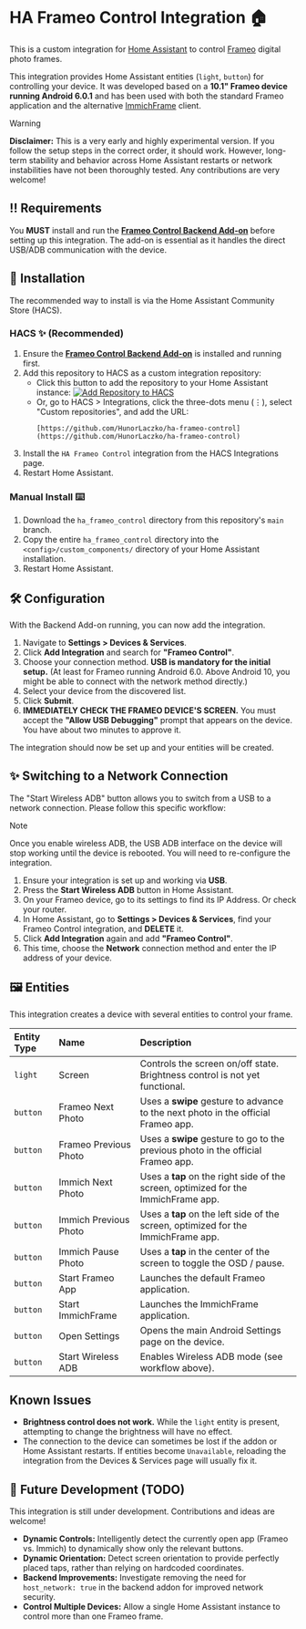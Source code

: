 # HA Frameo Control Integration 🏠

This is a custom integration for [Home Assistant](https://www.home-assistant.io/) to control [Frameo](https://frameo.net/) digital photo frames.

This integration provides Home Assistant entities (`light`, `button`) for controlling your device. It was developed based on a **10.1" Frameo device running Android 6.0.1** and has been used with both the standard Frameo application and the alternative [ImmichFrame](https://github.com/ImmichFrame/immich-frame) client.

> [!WARNING]
> **Disclaimer:** This is a very early and highly experimental version. If you follow the setup steps in the correct order, it should work. However, long-term stability and behavior across Home Assistant restarts or network instabilities have not been thoroughly tested. Any contributions are very welcome!

## ‼️ Requirements

You **MUST** install and run the **[Frameo Control Backend Add-on](https://github.com/HunorLaczko/ha-frameo-control-addon)** before setting up this integration. The add-on is essential as it handles the direct USB/ADB communication with the device.

## 🚀 Installation

The recommended way to install is via the Home Assistant Community Store (HACS).

### HACS ✨ (Recommended)
1.  Ensure the **[Frameo Control Backend Add-on](https://github.com/HunorLaczko/ha-frameo-control-addon)** is installed and running first.
2.  Add this repository to HACS as a custom integration repository:
    * Click this button to add the repository to your Home Assistant instance:
      [![Add Repository to HACS](https://my.home-assistant.io/badges/hacs_repository.svg)](https://my.home-assistant.io/redirect/hacs_repository/?owner=HunorLaczko&repository=ha-frameo-control&category=integration)
    * Or, go to HACS > Integrations, click the three-dots menu (⋮), select "Custom repositories", and add the URL:
      ```
      [https://github.com/HunorLaczko/ha-frameo-control](https://github.com/HunorLaczko/ha-frameo-control)
      ```
3.  Install the `HA Frameo Control` integration from the HACS Integrations page.
4.  Restart Home Assistant.

### Manual Install ⌨️
1.  Download the `ha_frameo_control` directory from this repository's `main` branch.
2.  Copy the entire `ha_frameo_control` directory into the `<config>/custom_components/` directory of your Home Assistant installation.
3.  Restart Home Assistant.

## 🛠️ Configuration

With the Backend Add-on running, you can now add the integration.

1.  Navigate to **Settings > Devices & Services**.
2.  Click **Add Integration** and search for **"Frameo Control"**.
3.  Choose your connection method. **USB is mandatory for the initial setup.** (At least for Frameo running Android 6.0. Above Android 10, you might be able to connect with the network method directly.)
4.  Select your device from the discovered list.
5.  Click **Submit**.
6.  **IMMEDIATELY CHECK THE FRAMEO DEVICE'S SCREEN.** You must accept the **"Allow USB Debugging"** prompt that appears on the device. You have about two minutes to approve it.

The integration should now be set up and your entities will be created.

## ✨ Switching to a Network Connection

The "Start Wireless ADB" button allows you to switch from a USB to a network connection. Please follow this specific workflow:

> [!NOTE]
> Once you enable wireless ADB, the USB ADB interface on the device will stop working until the device is rebooted. You will need to re-configure the integration.

1.  Ensure your integration is set up and working via **USB**.
2.  Press the **Start Wireless ADB** button in Home Assistant.
3.  On your Frameo device, go to its settings to find its IP Address. Or check your router.
4.  In Home Assistant, go to **Settings > Devices & Services**, find your Frameo Control integration, and **DELETE** it.
5.  Click **Add Integration** again and add **"Frameo Control"**.
6.  This time, choose the **Network** connection method and enter the IP address of your device.

## 🖼️ Entities

This integration creates a device with several entities to control your frame.

| Entity Type | Name                    | Description                                                                  |
| :---------- | :---------------------- | :--------------------------------------------------------------------------- |
| `light`     | Screen                  | Controls the screen on/off state. Brightness control is not yet functional.  |
| `button`    | Frameo Next Photo       | Uses a **swipe** gesture to advance to the next photo in the official Frameo app. |
| `button`    | Frameo Previous Photo   | Uses a **swipe** gesture to go to the previous photo in the official Frameo app.|
| `button`    | Immich Next Photo       | Uses a **tap** on the right side of the screen, optimized for the ImmichFrame app. |
| `button`    | Immich Previous Photo   | Uses a **tap** on the left side of the screen, optimized for the ImmichFrame app.  |
| `button`    | Immich Pause Photo      | Uses a **tap** in the center of the screen to toggle the OSD / pause.          |
| `button`    | Start Frameo App        | Launches the default Frameo application.                                     |
| `button`    | Start ImmichFrame       | Launches the ImmichFrame application.                                        |
| `button`    | Open Settings           | Opens the main Android Settings page on the device.                          |
| `button`    | Start Wireless ADB      | Enables Wireless ADB mode (see workflow above).                              |


## Known Issues

* **Brightness control does not work.** While the `light` entity is present, attempting to change the brightness will have no effect.
* The connection to the device can sometimes be lost if the addon or Home Assistant restarts. If entities become `Unavailable`, reloading the integration from the Devices & Services page will usually fix it.

## 🚧 Future Development (TODO)

This integration is still under development. Contributions and ideas are welcome!
* **Dynamic Controls:** Intelligently detect the currently open app (Frameo vs. Immich) to dynamically show only the relevant buttons.
* **Dynamic Orientation:** Detect screen orientation to provide perfectly placed taps, rather than relying on hardcoded coordinates.
* **Backend Improvements:** Investigate removing the need for `host_network: true` in the backend addon for improved network security.
* **Control Multiple Devices:** Allow a single Home Assistant instance to control more than one Frameo frame.